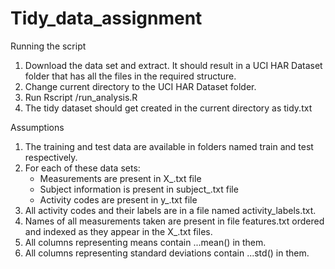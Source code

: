 Tidy_data_assignment
====================

Running the script

1. Download the data set and extract. It should result in a UCI HAR Dataset folder that has all the files in the required structure.
2. Change current directory to the UCI HAR Dataset folder.
3. Run Rscript <path to>/run_analysis.R
4. The tidy dataset should get created in the current directory as tidy.txt


Assumptions

1. The training and test data are available in folders named train and test respectively.
2. For each of these data sets:
    - Measurements are present in X_<dataset>.txt file
    - Subject information is present in subject_<dataset>.txt file
    - Activity codes are present in y_<dataset>.txt file
3. All activity codes and their labels are in a file named activity_labels.txt.
4. Names of all measurements taken are present in file features.txt ordered and indexed as they appear in the X_<dataset>.txt files.
5. All columns representing means contain ...mean() in them.
6. All columns representing standard deviations contain ...std() in them.
